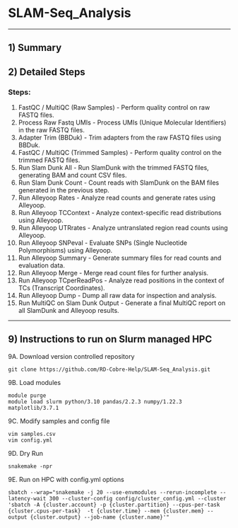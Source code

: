 # SLAM-Seq_Analysis

---

## 1) Summary

## 2) Detailed Steps
### Steps:
  1) FastQC / MultiQC (Raw Samples) - Perform quality control on raw FASTQ files.
  2) Process Raw Fastq UMIs - Process UMIs (Unique Molecular Identifiers) in the raw FASTQ files.
  3) Adapter Trim (BBDuk) - Trim adapters from the raw FASTQ files using BBDuk.
  4) FastQC / MultiQC (Trimmed Samples) - Perform quality control on the trimmed FASTQ files.
  5) Run Slam Dunk All - Run SlamDunk with the trimmed FASTQ files, generating BAM and count CSV files.
  6) Run Slam Dunk Count - Count reads with SlamDunk on the BAM files generated in the previous step.
  7) Run Alleyoop Rates - Analyze read counts and generate rates using Alleyoop.
  8) Run Alleyoop TCContext - Analyze context-specific read distributions using Alleyoop.
  9) Run Alleyoop UTRrates - Analyze untranslated region read counts using Alleyoop.
 10) Run Alleyoop SNPeval - Evaluate SNPs (Single Nucleotide Polymorphisms) using Alleyoop.
 11) Run Alleyoop Summary - Generate summary files for read counts and evaluation data.
 12) Run Alleyoop Merge - Merge read count files for further analysis.
 13) Run Alleyoop TCperReadPos - Analyze read positions in the context of TCs (Transcript Coordinates).
 14) Run Alleyoop Dump - Dump all raw data for inspection and analysis.
 15) Run MultiQC on Slam Dunk Output - Generate a final MultiQC report on all SlamDunk and Alleyoop results.

---

## 9) Instructions to run on Slurm managed HPC
9A. Download version controlled repository
```
git clone https://github.com/RD-Cobre-Help/SLAM-Seq_Analysis.git
```
9B. Load modules
```
module purge
module load slurm python/3.10 pandas/2.2.3 numpy/1.22.3 matplotlib/3.7.1
```
9C. Modify samples and config file
```
vim samples.csv
vim config.yml
```
9D. Dry Run
```
snakemake -npr
```
9E. Run on HPC with config.yml options
```
sbatch --wrap="snakemake -j 20 --use-envmodules --rerun-incomplete --latency-wait 300 --cluster-config config/cluster_config.yml --cluster 'sbatch -A {cluster.account} -p {cluster.partition} --cpus-per-task {cluster.cpus-per-task}  -t {cluster.time} --mem {cluster.mem} --output {cluster.output} --job-name {cluster.name}'"
```
